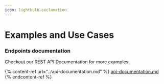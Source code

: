 ```yaml
---
icon: lightbulb-exclamation
---
```


# Examples and Use Cases

### Endpoints documentation

Checkout our REST API Documentation for more examples.

{% content-ref url="../api-documentation.md" %}
[api-documentation.md](../api-documentation.md)
{% endcontent-ref %}
